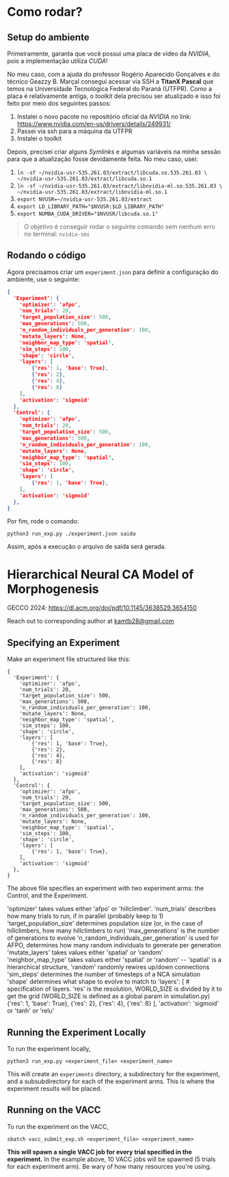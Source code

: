 # Como rodar?
## Setup do ambiente
Primeiramente, garanta que você possui uma placa de vídeo da _NVIDIA_, pois a implementação utiliza _CUDA_!

No meu caso, com a ajuda do professor Rogério Aparecido Gonçalves e do técnico Geazzy B. Marçal consegui acessar via SSH a **TitanX Pascal** que temos na Universidade Tecnológica Federal do Paraná (UTFPR). Como a placa é relativamente antiga, o _toolkit_ dela precisou ser atualizado e isso foi feito por meio dos seguintes passos:
1. Instalei o novo pacote no repositório oficial da _NVIDIA_ no link: https://www.nvidia.com/en-us/drivers/details/249931/
2. Passei via ssh para a máquina da UTFPR
3. Instalei o toolkit

Depois, precisei criar alguns _Symlinks_ e algumas variáveis na minha sessão para que a atualização fosse devidamente feita. No meu caso, usei:
1. `ln -sf ~/nvidia-usr-535.261.03/extract/libcuda.so.535.261.03 \
      ~/nvidia-usr-535.261.03/extract/libcuda.so.1`
2. `ln -sf ~/nvidia-usr-535.261.03/extract/libnvidia-ml.so.535.261.03 \
      ~/nvidia-usr-535.261.03/extract/libnvidia-ml.so.1`
3. `export NVUSR=~/nvidia-usr-535.261.03/extract`
4. `export LD_LIBRARY_PATH="$NVUSR:$LD_LIBRARY_PATH"`
5. `export NUMBA_CUDA_DRIVER="$NVUSR/libcuda.so.1"`

> O objetivo é conseguir rodar o seguinte comando sem nenhum erro no terminal: `nvidia-smi`

## Rodando o código
Agora precisamos criar um `experiment.json` para definir a configuração do ambiente, use o seguinte:
```json
{
  'Experiment': {
    'optimizer': 'afpo',
    'num_trials': 20,
    'target_population_size': 500,
    'max_generations': 500,
    'n_random_individuals_per_generation': 100,
    'mutate_layers': None,
    'neighbor_map_type': 'spatial',
    'sim_steps': 100,
    'shape': 'circle',
    'layers': [
        {'res': 1, 'base': True},
        {'res': 2},
        {'res': 4}, 
        {'res': 8}
    ],
    'activation': 'sigmoid'
  },
  'Control': {
    'optimizer': 'afpo',
    'num_trials': 20,
    'target_population_size': 500,
    'max_generations': 500,
    'n_random_individuals_per_generation': 100,
    'mutate_layers': None,
    'neighbor_map_type': 'spatial',
    'sim_steps': 100,
    'shape': 'circle',
    'layers': [
        {'res': 1, 'base': True},
    ],
    'activation': 'sigmoid'
  },
}
```

Por fim, rode o comando: 
``` 
python3 run_exp.py ./experiment.json saida
```

Assim, após a execução o arquivo de saída será gerada.


# Hierarchical Neural CA Model of Morphogenesis

GECCO 2024: https://dl.acm.org/doi/pdf/10.1145/3638529.3654150

Reach out to corresponding author at kamtb28@gmail.com

## Specifying an Experiment

Make an experiment file structured like this:
```
{
  'Experiment': {
    'optimizer': 'afpo',
    'num_trials': 20,
    'target_population_size': 500,
    'max_generations': 500,
    'n_random_individuals_per_generation': 100,
    'mutate_layers': None,
    'neighbor_map_type': 'spatial',
    'sim_steps': 100,
    'shape': 'circle',
    'layers': [
        {'res': 1, 'base': True},
        {'res': 2},
        {'res': 4}, 
        {'res': 8}
    ],
    'activation': 'sigmoid'
  },
  'Control': {
    'optimizer': 'afpo',
    'num_trials': 20,
    'target_population_size': 500,
    'max_generations': 500,
    'n_random_individuals_per_generation': 100,
    'mutate_layers': None,
    'neighbor_map_type': 'spatial',
    'sim_steps': 100,
    'shape': 'circle',
    'layers': [
        {'res': 1, 'base': True},
    ],
    'activation': 'sigmoid'
  },
}
```

The above file specifies an experiment with two experiment arms: the Control, and the Experiment. 

'optimizer' takes values either 'afpo' or 'hillclimber'. 
'num_trials' describes how many trials to run, if in parallel (probably keep to 1)
'target_population_size' determines population size (or, in the case of hillclimbers, how many hillclimbers to run)
'max_generations' is the number of generations to evolve
'n_random_individuals_per_generation' is used for AFPO, determines how many random individuals to generate per generation
'mutate_layers' takes values either 'spatial' or 'random' 
'neighbor_map_type' takes values either 'spatial' or 'random' -- 'spatial' is a hierarchical structure, 'random' randomly rewires up/down connections
'sim_steps' determines the number of timesteps of a NCA simulation
'shape' determines what shape to evolve to match to
'layers': [ # specification of layers. 'res' is the resolution, WORLD_SIZE is divided by it to get the grid (WORLD_SIZE is defined as a global param in simulation.py)
    {'res': 1, 'base': True}, 
    {'res': 2},
    {'res': 4}, 
    {'res': 8}
],
'activation': 'sigmoid' or 'tanh' or 'relu'




## Running the Experiment Locally

To run the experiment locally, 

```
python3 run_exp.py <experiment_file> <experiment_name>
```

This will create an `experiments` directory, a subdirectory for the experiment, and a subsubdirectory for each of the experiment arms. This is where the experiment results will be placed. 

## Running on the VACC

To run the experiment on the VACC, 

```
sbatch vacc_submit_exp.sh <experiment_file> <experiment_name>
```

**This will spawn a single VACC job for every trial specified in the experiment.** In the example above, 10 VACC jobs will be spawned (5 trials for each experiment arm). Be wary of how many resources you're using.


